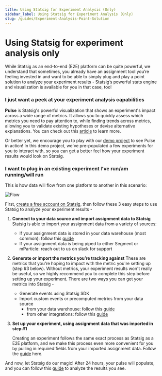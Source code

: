 ```yaml
---
title: Using Statsig for Experiment Analysis (Only)
sidebar_label: Using Statsig for Experiment Analysis (Only)
slug: /guides/Experiment-Analysis-Point-Solution
---
```



# Using Statsig for experiment analysis only


While Statsig as an end-to-end (E2E) platform can be quite powerful, we understand that sometimes, you already have an assignment tool you’re feeling invested in and want to be able to simply plug and play a point solution to analyze your experiment results - Statsig’s  powerful stats engine and visualization is available for you in that case, too!

### I just want a peek at your experiment analysis capabilities

**Pulse** is Statsig's powerful visualization that shows an experiment's impact across a wide range of metrics. It allows you to quickly assess which metrics you need to pay attention to, while finding trends across metrics, allowing you to validate existing hypotheses or devise alternative explanations. You can check out this [article](https://docs.statsig.com/pulse/read-pulse) to learn more. 

Or better yet, we encourage you to play with our [demo project](https://console.statsig.com/demo?ref=demo_redirect) to see Pulse in action! In this demo project, we've pre-populated a few experiments for you to interact with, so you can get a better feel how your experiment results would look on Statsig.

### I want to plug in an existing experiment I’ve run/am running/will run

This is how data will flow from one platform to another in this scenario:

![Flow](https://user-images.githubusercontent.com/120431069/217403623-954b8a08-e38d-4beb-8d03-4112ab60a79c.png)

First, [create a free account on Statsig](https://www.statsig.com/signup), then follow these 3 easy steps to use Statsig to analyze your experiment results - 

1. **Connect to your data source and import assignment data to Statsig**
Statsig is able to import your assignment data from a variety of sources:
    - If your assignment data is stored in your data warehouse (most common): follow this [guide](https://docs.statsig.com/data-warehouse-ingestion/introduction)
    - If your assignment data is being piped to either Segment or mParticle: reach out to us on slack for support

2. **Generate or import the metrics you’re tracking against**
These are metrics that you're hoping to impact with the metric you're setting up (step #3 below). Without metrics, your experiment results won't really be useful, so we highly recommend you to complete this step before setting up your experiment. There are two ways you can get your metrics into Statsig -
    - Generate events using Statsig SDK
    - Import custom events or precomputed metrics from your data source
        - from your data warehouse: follow this [guide](https://docs.statsig.com/data-warehouse-ingestion/data_mapping)
        - from other integrations: follow this [guide](https://docs.statsig.com/integrations/introduction)

3. **Set up your experiment, using assignment data that was imported in step #1**
    
    Creating an experiment follows the same exact process as Statsig as a E2E platform, and we make this process even more convenient for you by pulling in required fields from your imported assignment data. Follow the [guide](https://docs.statsig.com/experiments-plus/create-new) here.
   

And now, let Statsig do our magic! After 24 hours, your pulse will populate, and you can follow this [guide](https://docs.statsig.com/pulse) to analyze the results you see.
